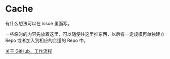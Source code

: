 Cache
=====


有什么想法可以在 issue 里面写。


一些临时的内容先放着这里，可以随便往这里推东西，以后有一定规模再单独建立 Repo 或者加入到相应的合适的 Repo 中。


[关于 GitHub，工作流程](https://github.com/GuokrUnion/Cache/wiki/%E5%A6%82%E4%BD%95%E4%BD%BF%E7%94%A8-GitHub-%EF%BC%8C%E5%B7%A5%E4%BD%9C%E6%B5%81%E7%A8%8B%EF%BC%8C%E4%BB%A5%E5%8F%8A%E4%B8%BA%E4%BB%80%E4%B9%88%E8%A6%81%E8%BF%99%E4%B9%88%E9%BA%BB%E7%83%A6)
